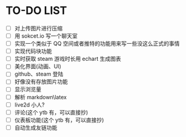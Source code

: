 # TO-DO LIST

- [ ] 对上传图片进行压缩
- [ ] 用 sokcet.io 写一个聊天室
- [ ] 实现一个类似于 QQ 空间或者推特的功能用来写一些没这么正式的事情
- [ ] 实现代码块功能
- [ ] 实时获取 steam 游戏时长用 echart 生成图表
- [ ] 美化界面(动画、UI)
- [ ] github、steam 登陆
- [ ] 好像没有存放图片功能
- [ ] 显示浏览量
- [ ] 解析 markdown\latex
- [ ] live2d 小人?
- [ ] 评论(这个 ytb 有，可以直接抄)
- [ ] 仪表板功能(这个 ytb 有，可以直接抄)
- [ ] 自动生成友链功能
